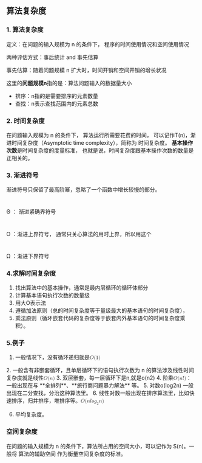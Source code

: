 ## 算法复杂度

### 1. 算法复杂度
定义：在问题的输入规模为 n 的条件下， 程序的时间使用情况和空间使用情况

两种评估方式：事后统计 and 事先估算

事先估算：随着问题规模 n 扩大时，时间开销和空间开销的增长状况

这里的**问题规模n**指的是：算法问题输入的数据量大小

- 排序：n指的是需要排序的元素数量
- 查找：n表示查找范围内的元素总数

### 2. 时间复杂度
在问题输入规模为 n 的条件下， 算法运行所需要花费的时间， 可以记作T(n)，渐进时间复杂度（Asymptotic time complexity），简称为 时间复杂度。
**基本操作次数**是时间复杂度的度量标准， 也就是说，时间复杂度跟基本操作次数的数量是正相关的。

### 3. 渐进符号
渐进符号只保留了最高阶幂，忽略了一个函数中增长较慢的部分。
#### <math>
  <mi mathvariant="normal">&#x398;</mi>
</math> ： 渐进紧确界符号 

#### <math>
  <mi>O</mi>
</math>：渐进上界符号， 通常只关心算法的用时上界，所以用这个
#### <math>
  <mi mathvariant="normal">&#x3A9;</mi>
</math>：渐进下界符号

### 4.求解时间复杂度
1. 找出算法中的基本操作，通常是最内层循环的循环体部分
2. 计算基本语句执行次数的数量级
3. 用大O表示法
4. 遵循加法原则（总的时间复杂度等于量级最大的基本语句的时间复杂度），
5. 乘法原则（循环嵌套代码的复杂度等于嵌套内外基本语句的时间复杂度乘积）。

### 5.例子
1. 一般情况下，没有循环递归就是<math>
  <mi>O</mi>
  <mo stretchy="false">(</mo>
  <mn>1</mn>
  <mo stretchy="false">)</mo>
</math>
2. 一般含有非嵌套循环，且单层循环下的语句执行次数为 n 的算法涉及线性时间复杂度就是线性<math>
  <mi>O</mi>
  <mo stretchy="false">(</mo>
  <mi>n</mi>
  <mo stretchy="false">)</mo>
</math>
3. 双层嵌套，每一层循环下是n,就是o(n2)
4. 阶乘<math>
  <mi>O</mi>
  <mo stretchy="false">(</mo>
  <mi>n</mi>
  <mo>!</mo>
  <mo stretchy="false">)</mo>
</math>： 一般出现在与 **全排列**、**旅行商问题暴力解法** 等。
5. 对数o(log2n) 一般出现在二分查找，分治这种算法里。
6. 线性对数一般出现在排序算法里，比如快速排序，归并排序，堆排序等。<math>
  <mi>O</mi>
  <mo stretchy="false">(</mo>
  <mi>n</mi>
  <mi>l</mi>
  <mi>o</mi>
  <msub>
    <mi>g</mi>
    <mn>2</mn>
  </msub>
  <mi>n</mi>
  <mo stretchy="false">)</mo>
</math>

6. 平均复杂度。

### 空间复杂度
在问题的输入规模为 n 的条件下，算法所占用的空间大小，可以记作为 S(n)。一般将 算法的辅助空间 作为衡量空间复杂度的标准。
